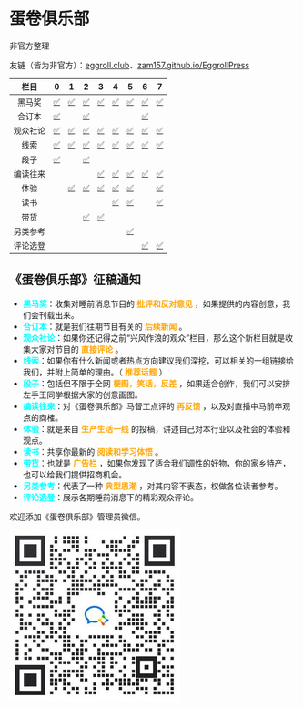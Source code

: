 # 蛋卷俱乐部

非官方整理

友链（皆为非官方）：[eggroll.club](https://eggroll.club/)、[zam157.github.io/EggrollPress](https://zam157.github.io/EggrollPress/)

|   栏目   |        0        |        1        |        2        |        3        |        4        |        5        |        6        |        7        |
| :------: | :-------------: | :-------------: | :-------------: | :-------------: | :-------------: | :-------------: | :-------------: | :-------------: |
|  黑马奖  |  [✅](0#黑马奖)  |  [✅](1#黑马奖)  |  [✅](2#黑马奖)  |  [✅](3#黑马奖)  |  [✅](4#黑马奖)  |  [✅](5#黑马奖)  |  [✅](6#黑马奖)  |  [✅](7#黑马奖)  |
|  合订本  |  [✅](0#合订本)  |                 |  [✅](2#合订本)  |                 |                 |                 |  [✅](6#合订本)  |                 |
| 观众社论 | [✅](0#观众社论) | [✅](1#观众社论) | [✅](2#观众社论) | [✅](3#观众社论) | [✅](4#观众社论) | [✅](5#观众社论) | [✅](6#观众社论) | [✅](7#观众社论) |
|   线索   |   [✅](0#线索)   |   [✅](1#线索)   |   [✅](2#线索)   |   [✅](3#线索)   |   [✅](4#线索)   |   [✅](5#线索)   |   [✅](6#线索)   |   [✅](7#线索)   |
|   段子   |   [✅](0#段子)   |                 |   [✅](2#段子)   |                 |                 |                 |                 |                 |
| 编读往来 |                 |                 |                 | [✅](3#编读往来) | [✅](4#编读往来) | [✅](5#编读往来) | [✅](6#编读往来) | [✅](7#编读往来) |
|   体验   |                 |   [✅](1#体验)   |   [✅](2#体验)   |   [✅](3#体验)   |   [✅](4#体验)   |   [✅](5#体验)   |                 |   [✅](7#体验)   |
|   读书   |                 |                 |                 |                 |   [✅](4#读书)   |   [✅](5#读书)   |                 |   [✅](7#读书)   |
|   带货   |                 |                 |   [✅](2#带货)   |   [✅](3#带货)   |                 |                 |                 |                 |
| 另类参考 |                 |                 |                 |                 |                 | [✅](5#另类参考) |                 |                 |
| 评论选登 |                 |                 |                 |                 |                 |                 | [✅](6#评论选登) | [✅](7#评论选登) |



## 《蛋卷俱乐部》征稿通知

- **<font color='cyan'>黑马奖</font>**：收集对睡前消息节目的 **<font color='orange'>批评和反对意见</font>** ，如果提供的内容创意，我们会刊载出来。
- **<font color='cyan'>合订本</font>**：就是我们往期节目有关的 **<font color='orange'>后续新闻</font>** 。
- **<font color='cyan'>观众社论</font>**：如果你还记得之前“兴风作浪的观众”栏目，那么这个新栏目就是收集大家对节目的 **<font color='orange'>直接评论</font>** 。
- **<font color='cyan'>线索</font>**：如果你有什么新闻或者热点方向建议我们深挖，可以相关的一组链接给我们，并附上简单的理由。（ **<font color='orange'>推荐话题</font>** ）
- **<font color='cyan'>段子</font>**：包括但不限于全网 **<font color='orange'>梗图，笑话，反差</font>** ，如果适合创作，我们可以安排左手王同学根据大家的创意画图。
- **<font color='cyan'>编读往来</font>**：对《蛋卷俱乐部》马督工点评的 **<font color='orange'>再反馈</font>** ，以及对直播中马前卒观点的商榷。
- **<font color='cyan'>体验</font>**：就是来自 **<font color='orange'>生产生活一线</font>** 的投稿，讲述自己对本行业以及社会的体验和观点。
- **<font color='cyan'>读书</font>**：共享你最新的 **<font color='orange'>阅读和学习体悟</font>** 。
- **<font color='cyan'>带货</font>**：也就是 **<font color='orange'>广告栏</font>** ，如果你发现了适合我们调性的好物，你的家乡特产，也可以给我们提供招商机会。
- **<font color='cyan'>另类参考</font>**：代表了一种 **<font color='orange'>典型思潮</font>** ，对其内容不表态，权做各位读者参考。
- **<font color='cyan'>评论选登</font>**：展示各期睡前消息下的精彩观众评论。

欢迎添加《蛋卷俱乐部》管理员微信。



![wx](image.assets/wx.jpg)
